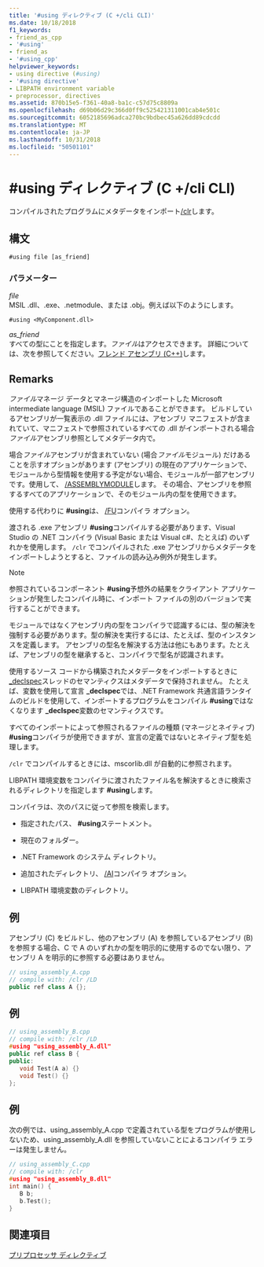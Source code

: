 ```yaml
---
title: '#using ディレクティブ (C +/cli CLI)'
ms.date: 10/18/2018
f1_keywords:
- friend_as_cpp
- '#using'
- friend_as
- '#using_cpp'
helpviewer_keywords:
- using directive (#using)
- '#using directive'
- LIBPATH environment variable
- preprocessor, directives
ms.assetid: 870b15e5-f361-40a8-ba1c-c57d75c8809a
ms.openlocfilehash: d69b06d29c366d0ff9c525421311001cab4e501c
ms.sourcegitcommit: 6052185696adca270bc9bdbec45a626dd89cdcdd
ms.translationtype: MT
ms.contentlocale: ja-JP
ms.lasthandoff: 10/31/2018
ms.locfileid: "50501101"
---
```

# <a name="using-directive-ccli"></a>#using ディレクティブ (C +/cli CLI)

コンパイルされたプログラムにメタデータをインポート[/clr](../build/reference/clr-common-language-runtime-compilation.md)します。

## <a name="syntax"></a>構文

```
#using file [as_friend]
```

### <a name="parameters"></a>パラメーター

*file*<br/>
MSIL .dll、.exe、.netmodule、または .obj。例えば以下のようにします。

`#using <MyComponent.dll>`

*as_friend*<br/>
すべての型にことを指定します。*ファイル*はアクセスできます。 詳細については、次を参照してください。[フレンド アセンブリ (C++)](../dotnet/friend-assemblies-cpp.md)します。

## <a name="remarks"></a>Remarks

*ファイル*マネージ データとマネージ構造のインポートした Microsoft intermediate language (MSIL) ファイルであることができます。 ビルドしているアセンブリが一覧表示の .dll ファイルには、アセンブリ マニフェストが含まれていて、マニフェストで参照されているすべての .dll がインポートされる場合*ファイル*アセンブリ参照としてメタデータ内で。

場合*ファイル*アセンブリが含まれていない (場合*ファイル*モジュール) だけあることを示すオプションがあります (アセンブリ) の現在のアプリケーションで、モジュールから型情報を使用する予定がない場合、モジュールが一部アセンブリです。使用して、 [/ASSEMBLYMODULE](../build/reference/assemblymodule-add-a-msil-module-to-the-assembly.md)します。 その場合、アセンブリを参照するすべてのアプリケーションで、そのモジュール内の型を使用できます。

使用する代わりに **#using**は、 [/FU](../build/reference/fu-name-forced-hash-using-file.md)コンパイラ オプション。

渡される .exe アセンブリ **#using**コンパイルする必要があります、Visual Studio の .NET コンパイラ (Visual Basic または Visual c#、たとえば) のいずれかを使用します。  `/clr` でコンパイルされた .exe アセンブリからメタデータをインポートしようとすると、ファイルの読み込み例外が発生します。

> [!NOTE]
> 参照されているコンポーネント **#using**予想外の結果をクライアント アプリケーションが発生したコンパイル時に、インポート ファイルの別のバージョンで実行することができます。

モジュールではなくアセンブリ内の型をコンパイラで認識するには、型の解決を強制する必要があります。型の解決を実行するには、たとえば、型のインスタンスを定義します。 アセンブリの型名を解決する方法は他にもあります。たとえば、アセンブリの型を継承すると、コンパイラで型名が認識されます。

使用するソース コードから構築されたメタデータをインポートするときに[_declspec](../cpp/thread.md)スレッドのセマンティクスはメタデータで保持されません。 たとえば、変数を使用して宣言 **_declspec**では、.NET Framework 共通言語ランタイムのビルドを使用して、インポートするプログラムをコンパイル **#using**ではなくなります **_declspec**変数のセマンティクスです。

すべてのインポートによって参照されるファイルの種類 (マネージとネイティブ) **#using**コンパイラが使用できますが、宣言の定義ではないとネイティブ型を処理します。

`/clr` でコンパイルするときには、mscorlib.dll が自動的に参照されます。

LIBPATH 環境変数をコンパイラに渡されたファイル名を解決するときに検索されるディレクトリを指定します **#using**します。

コンパイラは、次のパスに従って参照を検索します。

- 指定されたパス、 **#using**ステートメント。

- 現在のフォルダー。

- .NET Framework のシステム ディレクトリ。

- 追加されたディレクトリ、 [/AI](../build/reference/ai-specify-metadata-directories.md)コンパイラ オプション。

- LIBPATH 環境変数のディレクトリ。

## <a name="example"></a>例

アセンブリ (C) をビルドし、他のアセンブリ (A) を参照しているアセンブリ (B) を参照する場合、C で A のいずれかの型を明示的に使用するのでない限り、アセンブリ A を明示的に参照する必要はありません。

```cpp
// using_assembly_A.cpp
// compile with: /clr /LD
public ref class A {};
```

## <a name="example"></a>例

```cpp
// using_assembly_B.cpp
// compile with: /clr /LD
#using "using_assembly_A.dll"
public ref class B {
public:
   void Test(A a) {}
   void Test() {}
};
```

## <a name="example"></a>例

次の例では、using_assembly_A.cpp で定義されている型をプログラムが使用しないため、using_assembly_A.dll を参照していないことによるコンパイラ エラーは発生しません。

```cpp
// using_assembly_C.cpp
// compile with: /clr
#using "using_assembly_B.dll"
int main() {
   B b;
   b.Test();
}
```

## <a name="see-also"></a>関連項目

[プリプロセッサ ディレクティブ](../preprocessor/preprocessor-directives.md)
